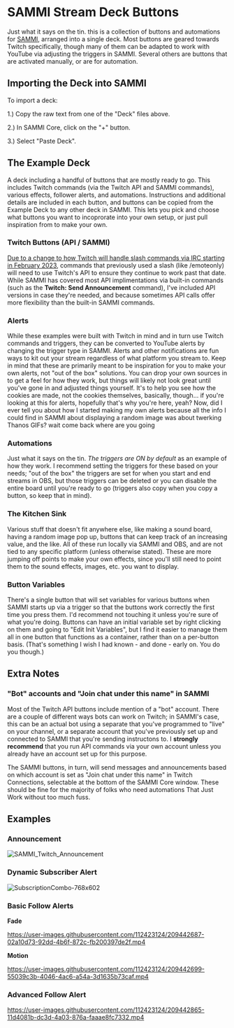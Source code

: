 # SAMMI Stream Deck Buttons
Just what it says on the tin. this is a collection of buttons and automations for [SAMMI](https://github.com/SAMMISolutions/SAMMI-Official/releases), arranged into a single deck. Most buttons are geared towards Twitch specifically, though many of them can be adapted to work with YouTube via adjusting the triggers in SAMMI. Several others are buttons that are activated manually, or are for automation.

## Importing the Deck into SAMMI
To import a deck:

1.) Copy the raw text from one of the "Deck" files above.

2.) In SAMMI Core, click on the "+" button.

3.) Select "Paste Deck".

## The Example Deck
A deck including a handful of buttons that are mostly ready to go. This includes Twitch commands (via the Twitch API and SAMMI commands), various effects, follower alerts, and automations. Instructions and additional details are included in each button, and buttons can be copied from the Example Deck to any other deck in SAMMI. This lets you pick and choose what buttons you want to incoprorate into your own setup, or just pull inspiration from to make your own.

### Twitch Buttons (API / SAMMI)
[Due to a change to how Twitch will handle slash commands via IRC starting in February 2023](https://discuss.dev.twitch.tv/t/deprecation-of-chat-commands-through-irc/40486), commands that previously used a slash (like /emoteonly) will need to use Twitch's API to ensure they continue to work past that date. While SAMMI has covered most API implimentations via built-in commands (such as the **Twitch: Send Announcement** command), I've included API versions in case they're needed, and because sometimes API calls offer more flexibility than the built-in SAMMI commands.

### Alerts
While these examples were built with Twitch in mind and in turn use Twitch commands and triggers, they can be converted to YouTube alerts by changing the trigger type in SAMMI. Alerts and other notifications are fun ways to kit out your stream regardless of what platform you stream to. Keep in mind that these are primarily meant to be inspiration for you to make your own alerts, not "out of the box" solutions. You can drop your own sources in to get a feel for how they work, but things will likely not look great until you've gone in and adjusted things yourself. It's to help you see how the cookies are made, not the cookies themselves, basically, though... if you're looking at this for alerts, hopefully that's why you're here, yeah? Now, did I ever tell you about how I started making my own alerts because all the info I could find in SAMMI about displaying a random image was about twerking Thanos GIFs? wait come back where are you going

### Automations
Just what it says on the tin. *The triggers are ON by default* as an example of how they work.
I recommend setting the triggers for these based on your needs; "out of the box" the triggers are set for when you start and end streams in OBS, but those triggers can be deleted or you can disable the entire board until you're ready to go (triggers also copy when you copy a button, so keep that in mind).

### The Kitchen Sink
Various stuff that doesn't fit anywhere else, like making a sound board, having a random image pop up, buttons that can keep track of an increasing value, and the like. All of these run locally via SAMMI and OBS, and are not tied to any specific platform (unless otherwise stated). These are more jumping off points to make your own effects, since you'll still need to point them to the sound effects, images, etc. you want to display.

### Button Variables
There's a single button that will set variables for various buttons when SAMMI starts up via a trigger so that the buttons work correctly the first time you press them. I'd recommend not touching it unless you're sure of what you're doing.
Buttons can have an initial variable set by right clicking on them and going to "Edit Init Variables", but I find it easier to manage them all in one button that functions as a container, rather than on a per-button basis. (That's something I wish I had known - and done - early on. You do you though.)

## Extra Notes
### "Bot" accounts and "Join chat under this name" in SAMMI
Most of the Twitch API buttons include mention of a "bot" account. There are a couple of different ways bots can work on Twitch; in SAMMI's case, this can be an actual bot using a separate that you've programmed to "live" on your channel, or a separate account that you've previously set up and connected to SAMMI that you're sending instructons to. I **strongly recommend** that you run API commands via your own account unless you already have an account set up for this purpose.

The SAMMI buttons, in turn, will send messages and announcements based on which account is set as "Join chat under this name" in Twitch Connections, selectable at the bottom of the SAMMI Core window. These should be fine for the majority of folks who need automations That Just Work without too much fuss.

## Examples
### Announcement
![SAMMI_Twitch_Announcement](https://user-images.githubusercontent.com/112423124/209442719-0e3ae688-194f-48e4-af90-03e32fc7ba51.png)

### Dynamic Subscriber Alert
![SubscriptionCombo-768x602](https://user-images.githubusercontent.com/112423124/209442757-f0a9e03a-7ec1-4225-bd4f-13d4dfb7226d.png)


### Basic Follow Alerts
**Fade**

https://user-images.githubusercontent.com/112423124/209442687-02a10d73-92dd-4b6f-872c-fb200397de2f.mp4

**Motion**

https://user-images.githubusercontent.com/112423124/209442699-55039c3b-4046-4ac6-a54a-3d1635b73caf.mp4

### Advanced Follow Alert

https://user-images.githubusercontent.com/112423124/209442865-11d4081b-dc3d-4a03-876a-faaae8fc7332.mp4

